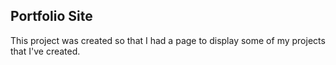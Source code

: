 ## Portfolio Site

This project was created so that I had a page to display some of my projects that I've created.
